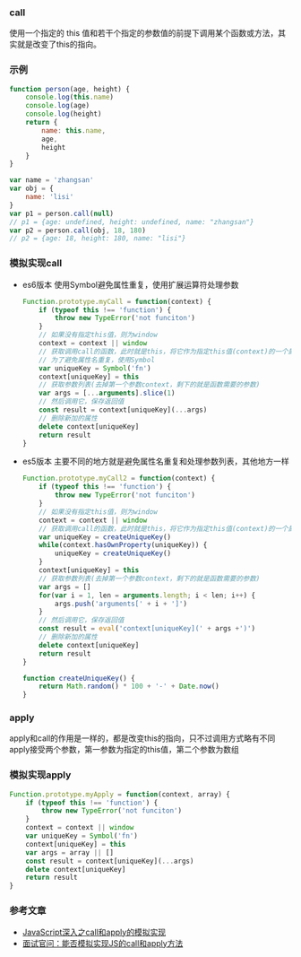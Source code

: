 ### call
使用一个指定的 this 值和若干个指定的参数值的前提下调用某个函数或方法，其实就是改变了this的指向。

### 示例
```js
function person(age, height) {
    console.log(this.name)
    console.log(age)
    console.log(height)
    return {
        name: this.name,
        age,
        height
    }
}

var name = 'zhangsan'
var obj = {
    name: 'lisi'
}
var p1 = person.call(null)
// p1 = {age: undefined, height: undefined, name: "zhangsan"}
var p2 = person.call(obj, 18, 180)
// p2 = {age: 18, height: 180, name: "lisi"}

```
### 模拟实现call
- es6版本
    使用Symbol避免属性重复，使用扩展运算符处理参数
    ```js
    Function.prototype.myCall = function(context) {
        if (typeof this !== 'function') {
            throw new TypeError('not funciton')
        }
        // 如果没有指定this值，则为window
        context = context || window
        // 获取调用call的函数，此时就是this，将它作为指定this值(context)的一个属性
        // 为了避免属性名重复，使用Symbol
        var uniqueKey = Symbol('fn')
        context[uniqueKey] = this
        // 获取参数列表(去掉第一个参数context，剩下的就是函数需要的参数)
        var args = [...arguments].slice(1)
        // 然后调用它，保存返回值
        const result = context[uniqueKey](...args)
        // 删除新加的属性
        delete context[uniqueKey]
        return result
    }
    ```
- es5版本
    主要不同的地方就是避免属性名重复和处理参数列表，其他地方一样
    ```js
    Function.prototype.myCall2 = function(context) {
        if (typeof this !== 'function') {
            throw new TypeError('not funciton')
        }
        // 如果没有指定this值，则为window
        context = context || window
        // 获取调用call的函数，此时就是this，将它作为指定this值(context)的一个属性
        var uniqueKey = createUniqueKey()
        while(context.hasOwnProperty(uniqueKey)) {
            uniqueKey = createUniqueKey()
        }
        context[uniqueKey] = this
        // 获取参数列表(去掉第一个参数context，剩下的就是函数需要的参数)
        var args = []
        for(var i = 1, len = arguments.length; i < len; i++) {
            args.push('arguments[' + i + ']')
        }
        // 然后调用它，保存返回值
        const result = eval('context[uniqueKey](' + args +')')
        // 删除新加的属性
        delete context[uniqueKey]
        return result
    }

    function createUniqueKey() {
        return Math.random() * 100 + '-' + Date.now()
    }
    ```
### apply
apply和call的作用是一样的，都是改变this的指向，只不过调用方式略有不同
apply接受两个参数，第一参数为指定的this值，第二个参数为数组
### 模拟实现apply
```js
Function.prototype.myApply = function(context, array) {
    if (typeof this !== 'function') {
        throw new TypeError('not funciton')
    }
    context = context || window
    var uniqueKey = Symbol('fn')
    context[uniqueKey] = this
    var args = array || []
    const result = context[uniqueKey](...args)
    delete context[uniqueKey]
    return result
}
```

### 参考文章
- [JavaScript深入之call和apply的模拟实现](https://github.com/mqyqingfeng/Blog/issues/11)
- [面试官问：能否模拟实现JS的call和apply方法](https://juejin.cn/post/6844903728147857415)
